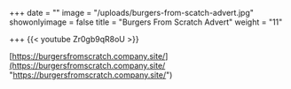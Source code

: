 +++
date = ""
image = "/uploads/burgers-from-scatch-advert.jpg"
showonlyimage = false
title = "Burgers From Scratch Advert"
weight = "11"

+++
{{< youtube Zr0gb9qR8oU >}}

[https://burgersfromscratch.company.site/](https://burgersfromscratch.company.site/ "https://burgersfromscratch.company.site/")
